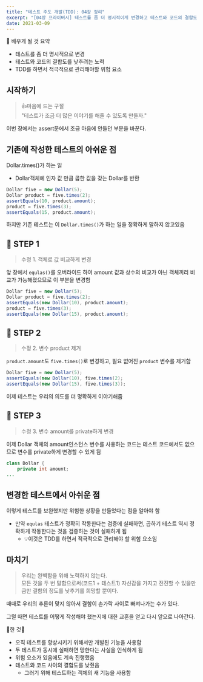 ```yaml
---
title: "테스트 주도 개발(TDD): 04장 정리"
excerpt: "[04장 프라이버시] 테스트를 좀 더 명시적이게 변경하고 테스트와 코드의 결합도를 낮추기"
date: 2021-03-09
---
```



📢 배우게 될 것 요약

- 테스트를 좀 더 명시적으로 변경
- 테스트와 코드의 결합도를 낮추려는 노력
- TDD를 하면서 적극적으로 관리해야할 위험 요소

## 시작하기

> 👍마음에 드는 구절  
> "테스트가 조금 더 많은 이야기를 해줄 수 있도록 만들자."

이번 장에서는 assert문에서 조금 마음에 안들던 부분을 바꾼다.

## 기존에 작성한 테스트의 아쉬운 점

Dollar.times()가 하는 일

- Dollar객체에 인자 값 만큼 곱한 값을 갖는 Dollar를 반환

```java
Dollar five = new Dollar(5);
Dollar product = five.times(2);
assertEquals(10, product.amount);
product = five.times(3);
assertEquals(15, product.amount);
```

하지만 기존 테스트는 이 `Dollar.times()`가 하는 일을 정확하게 말하지 않고있음

## 🚩 STEP 1

> 수정 1. 객체로 값 비교하게 변경

앞 장에서 `equlas()`를 오버라이드 하여 amount 값과 상수의 비교가 아닌 객체끼리 비교가 가능해졌으므로 이 부분을 변경함

```java
Dollar five = new Dollar(5);
Dollar product = five.times(2);
assertEquals(new Dollar(10), product.amount);
product = five.times(3);
assertEquals(new Dollar(15), product.amount);
```

## 🚩 STEP 2

> 수정 2. 변수 product 제거

`product.amount`도 `five.times()`로 변경하고, 필요 없어진 `product` 변수를 제거함

```java
Dollar five = new Dollar(5);
assertEquals(new Dollar(10), five.times(2);
assertEquals(new Dollar(15), five.times(3));
```

이제 테스트는 우리의 의도를 더 명확하게 이야기해줌

## 🚩 STEP 3

> 수정 3. 변수  amount를 private하게 변경

이제 Dollar 객체의 amount인스턴스 변수를 사용하는 코드는 테스트 코드에서도 없으므로 변수를 private하게 변경할 수 있게 됨

```java
class Dollar {
    private int amount;
...
```

## 변경한 테스트에서 아쉬운 점

이렇게 테스트를 보완했지만 위험한 상황을 만들었다는 점을 알아야 함

- 만약 `equlas` 테스트가 정확히 작동한다는 검증에 실패하면, 곱하기 테스트 역시 정확하게 작동한다는 것을 검증하는 것이 실패하게 됨
    - 💡이것은 TDD를 하면서 적극적으로 관리해야 할 위험 요소임

## 마치기

> 우리는 완벽함을 위해 노력하지 않는다.  
> 모든 것을 두 번 말함으로써(코드1 + 테스트1) 자신감을 가지고 전진할 수 있을만큼만 결함의 정도를 낮추기를 희망할 뿐이다.

때때로 우리의 추론이 맞지 않아서 결함이 손가락 사이로 빠져나가는 수가 있다.

그럴 때면 테스트를 어떻게 작성해야 했는지에 대한 교훈을 얻고 다시 앞으로 나아간다.

🎈한 것🎈

- 오직 테스트를 향상시키기 위해서만 개발된 기능을 사용함
- 두 테스트가 동시에 실패하면 망한다는 사실을 인식하게 됨
- 위험 요소가 있음에도 계속 진행했음
- 테스트와 코드 사이의 결합도를 낮췄음
    - 그러기 위해 테스트하는 객체의 새 기능을 사용함
